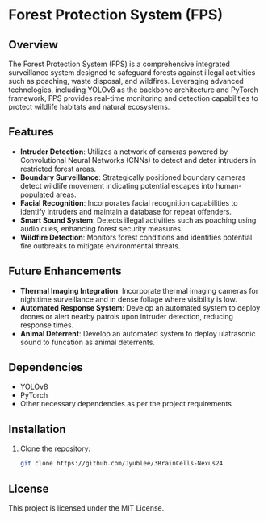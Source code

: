# Forest Protection System (FPS) 

## Overview
The Forest Protection System (FPS) is a comprehensive integrated surveillance system designed to safeguard forests against illegal activities such as poaching, waste disposal, and wildfires. Leveraging advanced technologies, including YOLOv8 as the backbone architecture and PyTorch framework, FPS provides real-time monitoring and detection capabilities to protect wildlife habitats and natural ecosystems.

## Features
- **Intruder Detection**: Utilizes a network of cameras powered by Convolutional Neural Networks (CNNs) to detect and deter intruders in restricted forest areas.
- **Boundary Surveillance**: Strategically positioned boundary cameras detect wildlife movement indicating potential escapes into human-populated areas.
- **Facial Recognition**: Incorporates facial recognition capabilities to identify intruders and maintain a database for repeat offenders.
- **Smart Sound System**: Detects illegal activities such as poaching using audio cues, enhancing forest security measures.
- **Wildfire Detection**: Monitors forest conditions and identifies potential fire outbreaks to mitigate environmental threats.

## Future Enhancements
- **Thermal Imaging Integration**: Incorporate thermal imaging cameras for nighttime surveillance and in dense foliage where visibility is low.
- **Automated Response System**: Develop an automated system to deploy drones or alert nearby patrols upon intruder detection, reducing response times.
- **Animal Deterrent**: Develop an automated system to deploy ulatrasonic sound to funcation as animal deterrents.

## Dependencies
- YOLOv8
- PyTorch
- Other necessary dependencies as per the project requirements

## Installation
1. Clone the repository:
   ```bash
   git clone https://github.com/Jyublee/3BrainCells-Nexus24

## License
This project is licensed under the MIT License.

